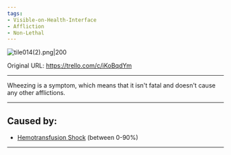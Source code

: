 ```yaml
---
tags:
- Visible-on-Health-Interface
- Affliction
- Non-Lethal
---
```


![tile014(2).png\|200](/Symptoms/Wheezing%20-%20Attachments/6718845db30472d958dd7a9f.png)

Original URL: https://trello.com/c/iKoBqdYm

---

Wheezing is a symptom, which means that it isn't fatal and doesn't cause any other afflictions.

---

## Caused by:

- [Hemotransfusion Shock](../Blood/Hemotransfusion%20Shock.md) (between 0-90%)

---

